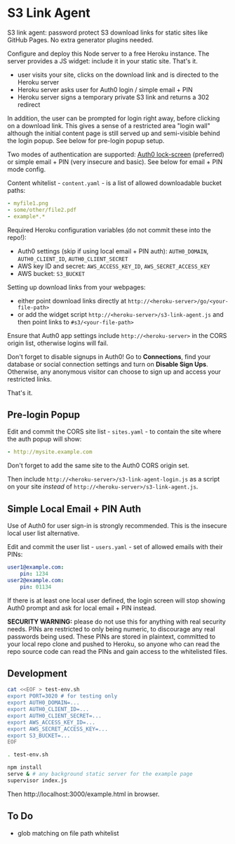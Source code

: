 # S3 Link Agent

S3 link agent: password protect S3 download links for static sites like GitHub Pages. No extra generator plugins needed.

Configure and deploy this Node server to a free Heroku instance. The server provides a JS widget: include it in your static site. That's it.

* user visits your site, clicks on the download link and is directed to the Heroku server
* Heroku server asks user for Auth0 login / simple email + PIN
* Heroku server signs a temporary private S3 link and returns a 302 redirect

In addition, the user can be prompted for login right away, before clicking on a download link. This gives a sense of a restricted area "login wall" although the initial content page is still served up and semi-visible behind the login popup. See below for pre-login popup setup.

Two modes of authentication are supported: [Auth0 lock-screen](https://auth0.com/docs/libraries/lock) (preferred) or simple email + PIN (very insecure and basic). See below for email + PIN mode config.

Content whitelist - `content.yaml` - is a list of allowed downloadable bucket paths:

```yaml
- myfile1.png
- some/other/file2.pdf
- example*.*
```

Required Heroku configuration variables (do not commit these into the repo!):

- Auth0 settings (skip if using local email + PIN auth): `AUTH0_DOMAIN`, `AUTH0_CLIENT_ID`, `AUTH0_CLIENT_SECRET`
- AWS key ID and secret: `AWS_ACCESS_KEY_ID`, `AWS_SECRET_ACCESS_KEY`
- AWS bucket: `S3_BUCKET`

Setting up download links from your webpages:

* either point download links directly at `http://<heroku-server>/go/<your-file-path>`
* or add the widget script `http://<heroku-server>/s3-link-agent.js` and then point links to `#s3/<your-file-path>`

Ensure that Auth0 app settings include `http://<heroku-server>` in the CORS origin list, otherwise logins will fail.

Don't forget to disable signups in Auth0! Go to **Connections**, find your database or social connection settings and turn on **Disable Sign Ups**. Otherwise, any anonymous visitor can choose to sign up and access your restricted links.

That's it.

## Pre-login Popup

Edit and commit the CORS site list - `sites.yaml` - to contain the site where the auth popup will show:

```yaml
- http://mysite.example.com
```

Don't forget to add the same site to the Auth0 CORS origin set.

Then include `http://<heroku-server>/s3-link-agent-login.js` as a script on your site *instead* of `http://<heroku-server>/s3-link-agent.js`.

## Simple Local Email + PIN Auth

Use of Auth0 for user sign-in is strongly recommended. This is the insecure local user list alternative.

Edit and commit the user list - `users.yaml` - set of allowed emails with their PINs:

```yaml
user1@example.com:
    pin: 1234
user2@example.com:
    pin: 01134
```

If there is at least one local user defined, the login screen will stop showing Auth0 prompt and ask for local email + PIN instead.

**SECURITY WARNING:** please do not use this for anything with real security needs. PINs are restricted to only being numeric, to discourage any real passwords being used. These PINs are stored in plaintext, committed to your local repo clone and pushed to Heroku, so anyone who can read the repo source code can read the PINs and gain access to the whitelisted files.

## Development

```sh
cat <<EOF > test-env.sh
export PORT=3020 # for testing only
export AUTH0_DOMAIN=...
export AUTH0_CLIENT_ID=...
export AUTH0_CLIENT_SECRET=...
export AWS_ACCESS_KEY_ID=...
export AWS_SECRET_ACCESS_KEY=...
export S3_BUCKET=...
EOF

. test-env.sh

npm install
serve & # any background static server for the example page
supervisor index.js
```

Then http://localhost:3000/example.html in browser.

## To Do

- glob matching on file path whitelist

